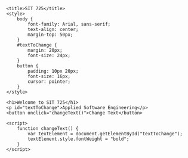 <!DOCTYPE html>
<html lang="en">
<head>
 
    <title>SIT 725</title>
    <style>
        body {
            font-family: Arial, sans-serif;
            text-align: center;
            margin-top: 50px;
        }
        #textToChange {
            margin: 20px;
            font-size: 24px;
        }
        button {
            padding: 10px 20px;
            font-size: 16px;
            cursor: pointer;
        }
    </style>
</head>
<body>

    <h1>Welcome to SIT 725</h1>
    <p id="textToChange">Applied Software Engineering</p>
    <button onclick="changeText()">Change Text</button>

    <script>
        function changeText() {
            var textElement = document.getElementById("textToChange");
            textElement.style.fontWeight = "bold";
        }
    </script>

</body>
</html>

